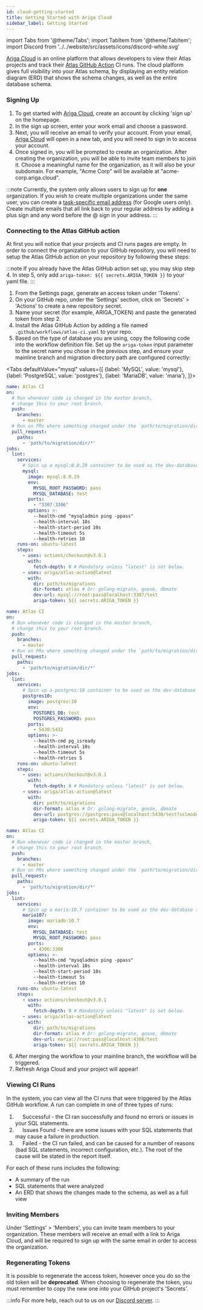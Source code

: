 ```yaml
---
id: cloud-getting-started
title: Getting Started with Ariga Cloud
sidebar_label: Getting Started
---
```

import Tabs from '@theme/Tabs';
import TabItem from '@theme/TabItem';
import Discord from '../../website/src/assets/icons/discord-white.svg'

[Ariga Cloud](https://ariga.cloud) is an online platform that allows developers to view their Atlas projects and track
their [Atlas GitHub Action](/integrations/github-actions) CI runs. The cloud platform gives full visibility into your
Atlas schema, by displaying an entity relation diagram (ERD) that shows the schema changes, as well as the entire
database schema.

### Signing Up

1. To get started with [Ariga Cloud](https://ariga.cloud/), create an account by clicking 'sign up' on the homepage.
2. In the sign up screen, enter your work email and choose a password.
3. Next, you will receive an email to verify your account. From your email, [Ariga Cloud](https://ariga.cloud/)
will open in a new tab, and you will need to sign in to access your account.
4. Once signed in, you will be prompted to create an organization. After creating the organization, you will be able
to invite team members to join it. Choose a meaningful name for the organization, as it will also be your subdomain.
For example, "Acme Corp" will be available at "acme-corp.ariga.cloud".

:::note
Currently, the system only allows users to sign up for **one** organization. If you wish to create multiple
organizations under the same user, you can create a [task-specific email address](https://support.google.com/a/users/answer/9308648?hl=en)
(for Google users only). Create multiple emails that all link back to your regular address by adding a plus sign and
any word before the @ sign in your address.
:::

### Connecting to the Atlas GitHub action
At first you will notice that your projects and CI runs pages are empty. In order to connect the organization
to your GitHub repository, you will need to setup the Atlas GitHub action on your repository by following these steps:

:::note
If you already have the Atlas GitHub action set up, you may skip step 4. In step 5, only add
`ariga-token: ${{ secrets.ARIGA_TOKEN }}` to your yaml file.
:::

1. From the Settings page, generate an access token under 'Tokens'.
2. On your GitHub repo, under the 'Settings' section, click on 'Secrets' > 'Actions' to create a new repository secret.
3. Name your secret (for example, ARIGA_TOKEN) and paste the generated token from step 2.
4. Install the Atlas GitHub Action by adding a file named `.github/workflows/atlas-ci.yaml` to your repo.
5. Based on the type of database you are using, copy the following code into the workflow definition file. Set up
the `ariga-token` input parameter to the secret name you chose in the previous step, and ensure your
mainline branch and migration directory path are configured correctly:

<Tabs
defaultValue="mysql"
values={[
{label: 'MySQL', value: 'mysql'},
{label: 'PostgreSQL', value: 'postgres'},
{label: 'MariaDB', value: 'maria'},
]}>
<TabItem value="mysql">

```yaml {7,11,36,39}
name: Atlas CI
on:
  # Run whenever code is changed in the master branch,
  # change this to your root branch.
  push:
    branches:
      - master
  # Run on PRs where something changed under the `path/to/migration/dir/` directory.
  pull_request:
    paths:
      - 'path/to/migration/dir/*'
jobs:
  lint:
    services:
      # Spin up a mysql:8.0.29 container to be used as the dev-database for analysis.
      mysql:
        image: mysql:8.0.29
        env:
          MYSQL_ROOT_PASSWORD: pass
          MYSQL_DATABASE: test
        ports:
          - "3307:3306"
        options: >-
          --health-cmd "mysqladmin ping -ppass"
          --health-interval 10s
          --health-start-period 10s
          --health-timeout 5s
          --health-retries 10
    runs-on: ubuntu-latest
    steps:
      - uses: actions/checkout@v3.0.1
        with:
          fetch-depth: 0 # Mandatory unless "latest" is set below.
      - uses: ariga/atlas-action@latest
        with:
          dir: path/to/migrations
          dir-format: atlas # Or: golang-migrate, goose, dbmate
          dev-url: mysql://root:pass@localhost:3307/test
          ariga-token: ${{ secrets.ARIGA_TOKEN }}
```

</TabItem>
<TabItem value="postgres">

```yaml {7,11,35,38}
name: Atlas CI
on:
  # Run whenever code is changed in the master branch,
  # change this to your root branch.
  push:
    branches:
      - master
  # Run on PRs where something changed under the `path/to/migration/dir/` directory.
  pull_request:
    paths:
      - 'path/to/migration/dir/*'
jobs:
  lint:
    services:
      # Spin up a postgres:10 container to be used as the dev-database for analysis.
      postgres10:
        image: postgres:10
        env:
          POSTGRES_DB: test
          POSTGRES_PASSWORD: pass
        ports:
          - 5430:5432
        options: >-
          --health-cmd pg_isready
          --health-interval 10s
          --health-timeout 5s
          --health-retries 5
    runs-on: ubuntu-latest
    steps:
      - uses: actions/checkout@v3.0.1
        with:
          fetch-depth: 0 # Mandatory unless "latest" is set below.
      - uses: ariga/atlas-action@latest
        with:
          dir: path/to/migrations
          dir-format: atlas # Or: golang-migrate, goose, dbmate
          dev-url: postgres://postgres:pass@localhost:5430/test?sslmode=disable
          ariga-token: ${{ secrets.ARIGA_TOKEN }}
```

</TabItem>
<TabItem value="maria">

```yaml {7,11,36,39}
name: Atlas CI
on:
  # Run whenever code is changed in the master branch,
  # change this to your root branch.
  push:
    branches:
      - master
  # Run on PRs where something changed under the `path/to/migration/dir/` directory.
  pull_request:
    paths:
      - 'path/to/migration/dir/*'
jobs:
  lint:
    services:
      # Spin up a maria:10.7 container to be used as the dev-database for analysis.
      maria107:
        image: mariadb:10.7
        env:
          MYSQL_DATABASE: test
          MYSQL_ROOT_PASSWORD: pass
        ports:
          - 4306:3306
        options: >-
          --health-cmd "mysqladmin ping -ppass"
          --health-interval 10s
          --health-start-period 10s
          --health-timeout 5s
          --health-retries 10
    runs-on: ubuntu-latest
    steps:
      - uses: actions/checkout@v3.0.1
        with:
          fetch-depth: 0 # Mandatory unless "latest" is set below.
      - uses: ariga/atlas-action@latest
        with:
          dir: path/to/migrations
          dir-format: atlas # Or: golang-migrate, goose, dbmate
          dev-url: maria://root:pass@localhost:4306/test
          ariga-token: ${{ secrets.ARIGA_TOKEN }}
```
</TabItem>

</Tabs>

6. After merging the workflow to your mainline branch, the workflow will be triggered.
7. Refresh Ariga Cloud and your project will appear!

### Viewing CI Runs
In the system, you can view all the CI runs that were triggered by the Atlas GitHub workflow.
A run can complete in one of three types of runs:
1. <img src="https://release.ariga.io/images/assets/success.svg" width="15" /> Successful - the CI ran successfully and found no errors or issues in your SQL statements.
2. <img src="https://release.ariga.io/images/assets/warning.svg" width="15" /> Issues Found - there are some issues with your SQL statements that may cause a failure in production.
3. <img src="https://release.ariga.io/images/assets/error.svg" width="15" /> Failed - the CI run failed, and can be caused for a number of reasons (bad SQL statements, incorrect configuration,
etc.). The root of the cause will be stated in the report itself.

For each of these runs includes the following:
- A summary of the run
- SQL statements that were analyzed
- An ERD that shows the changes made to the schema, as well as a full view

### Inviting Members
Under 'Settings' > 'Members', you can invite team members to your organization.
These members will receive an email with a link to Ariga Cloud, and will be required to sign up with the same email
in order to access the organization.

### Regenerating Tokens
It is possible to regenerate the access token, however once you do so the old token will be **deprecated**.
When choosing to regenerate the token, you must remember to copy the new one into your GitHub project's 'Secrets'.

:::info
For more help, reach out to us on our [Discord server](https://discord.gg/zZ6sWVg6NT).
:::
